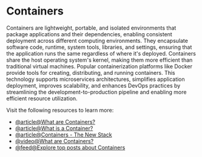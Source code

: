 # Containers

Containers are lightweight, portable, and isolated environments that package applications and their dependencies, enabling consistent deployment across different computing environments. They encapsulate software code, runtime, system tools, libraries, and settings, ensuring that the application runs the same regardless of where it's deployed. Containers share the host operating system's kernel, making them more efficient than traditional virtual machines. Popular containerization platforms like Docker provide tools for creating, distributing, and running containers. This technology supports microservices architectures, simplifies application deployment, improves scalability, and enhances DevOps practices by streamlining the development-to-production pipeline and enabling more efficient resource utilization.

Visit the following resources to learn more:

- [@article@What are Containers?](https://cloud.google.com/learn/what-are-containers)
- [@article@What is a Container?](https://www.docker.com/resources/what-container/)
- [@article@Containers - The New Stack](https://thenewstack.io/category/containers/)
- [@video@What are Containers?](https://www.youtube.com/playlist?list=PLawsLZMfND4nz-WDBZIj8-nbzGFD4S9oz)
- [@feed@Explore top posts about Containers](https://app.daily.dev/tags/containers?ref=roadmapsh)